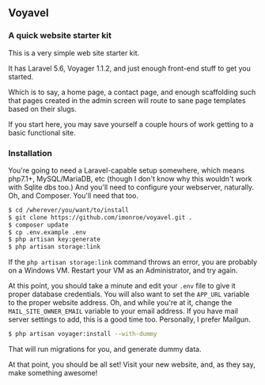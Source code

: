 ## Voyavel
### A quick website starter kit

This is a very simple web site starter kit.

It has Laravel 5.6, Voyager 1.1.2, and just enough front-end stuff to get you started.

Which is to say, a home page, a contact page, and enough scaffolding such that pages created in the admin screen will route to sane page templates based on their slugs.

If you start here, you may save yourself a couple hours of work getting to a basic functional site.

### Installation
You're going to need a Laravel-capable setup somewhere, which means php7.1+, MySQL/MariaDB, etc (though I don't know why this wouldn't work with Sqlite dbs too.)
And you'll need to configure your webserver, naturally.  Oh, and Composer.  You'll need that too.

```bash
$ cd /wherever/you/want/to/install
$ git clone https://github.com/imonroe/voyavel.git .
$ composer update
$ cp .env.example .env
$ php artisan key:generate
$ php artisan storage:link

```

If the `php artisan storage:link` command throws an error, you are probably on a Windows VM.  Restart your VM as an Administrator, and try again.

At this point, you should take a minute and edit your `.env` file to give it proper database credentials.  You will also want to set the `APP_URL` variable to the proper website address.  Oh, and while you're at it, change the `MAIL_SITE_OWNER_EMAIL` variable to your email address.  If you have mail server settings to add, this is a good time too. Personally, I prefer Mailgun.

```bash
$ php artisan voyager:install --with-dummy
```

That will run migrations for you, and generate dummy data.

At that point, you should be all set!  Visit your new website, and, as they say, make something awesome!

